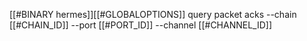 [[#BINARY hermes]][[#GLOBALOPTIONS]] query packet acks --chain [[#CHAIN_ID]] --port [[#PORT_ID]] --channel [[#CHANNEL_ID]]
